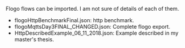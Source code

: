 Flogo flows can be imported. I am not sure of details of each of them. 

* flogoHttpBenchmarkFinal.json: http benchmark.
* flogoMqttsDay3FINAL_CHANGED.json: Complete flogo export.
* HttpDescribedExample_06_11_2018.json: Example described in my master's thesis.
